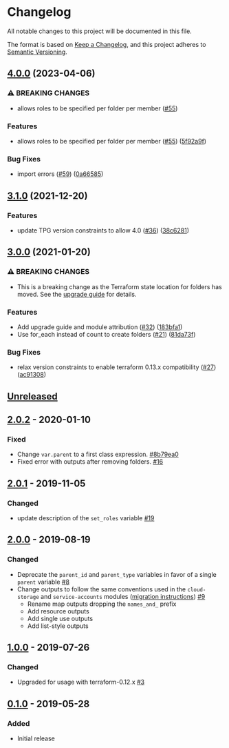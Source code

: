# Changelog

All notable changes to this project will be documented in this file.

The format is based on
[Keep a Changelog](https://keepachangelog.com/en/1.0.0/),
and this project adheres to
[Semantic Versioning](https://semver.org/spec/v2.0.0.html).

## [4.0.0](https://github.com/terraform-google-modules/terraform-google-folders/compare/v3.1.0...v4.0.0) (2023-04-06)


### ⚠ BREAKING CHANGES

* allows roles to be specified per folder per member ([#55](https://github.com/terraform-google-modules/terraform-google-folders/issues/55))

### Features

* allows roles to be specified per folder per member ([#55](https://github.com/terraform-google-modules/terraform-google-folders/issues/55)) ([5f92a9f](https://github.com/terraform-google-modules/terraform-google-folders/commit/5f92a9fd31c8927e5404aef5f37eeda6ed7af1d1))


### Bug Fixes

* import errors ([#59](https://github.com/terraform-google-modules/terraform-google-folders/issues/59)) ([0a66585](https://github.com/terraform-google-modules/terraform-google-folders/commit/0a66585988636e34bc9eb91e52aa67cae3ef70de))

## [3.1.0](https://www.github.com/terraform-google-modules/terraform-google-folders/compare/v3.0.0...v3.1.0) (2021-12-20)


### Features

* update TPG version constraints to allow 4.0 ([#36](https://www.github.com/terraform-google-modules/terraform-google-folders/issues/36)) ([38c6281](https://www.github.com/terraform-google-modules/terraform-google-folders/commit/38c6281513746a81721c7cc3acaa91fa7c842155))

## [3.0.0](https://www.github.com/terraform-google-modules/terraform-google-folders/compare/v2.0.2...v3.0.0) (2021-01-20)


### ⚠ BREAKING CHANGES

* This is a breaking change as the Terraform state location for folders has moved. See the [upgrade guide](https://github.com/terraform-google-modules/terraform-google-folders/blob/master/docs/upgrading_to_folders_v3.0.md) for details.

### Features

* Add upgrade guide and module attribution ([#32](https://www.github.com/terraform-google-modules/terraform-google-folders/issues/32)) ([183bfa1](https://www.github.com/terraform-google-modules/terraform-google-folders/commit/183bfa10b2ceb30ea9a2bea5d5ed8e011c3f02ad))
* Use for_each instead of count to create folders ([#21](https://www.github.com/terraform-google-modules/terraform-google-folders/issues/21)) ([81da73f](https://www.github.com/terraform-google-modules/terraform-google-folders/commit/81da73fc1438612187631b471074fb015e8dbeeb))


### Bug Fixes

* relax version constraints to enable terraform 0.13.x compatibility ([#27](https://www.github.com/terraform-google-modules/terraform-google-folders/issues/27)) ([ac91308](https://www.github.com/terraform-google-modules/terraform-google-folders/commit/ac913087cb44d049c7d62466aa399af60bd9851b))

## [Unreleased]

## [2.0.2] - 2020-01-10

### Fixed

- Change `var.parent` to a first class expression. [#8b79ea0]
- Fixed error with outputs after removing folders. [#16]

## [2.0.1] - 2019-11-05

### Changed

- update description of the `set_roles` variable [#19]

## [2.0.0] - 2019-08-19

### Changed
- Deprecate the `parent_id` and `parent_type` variables in favor of a single `parent` variable [#8]
- Change outputs to follow the same conventions used in the `cloud-storage` and `service-accounts` modules ([migration instructions](docs/upgrading_to_folders_v2.0.md)) [#9]
  - Rename map outputs dropping the `names_and_` prefix
  - Add resource outputs
  - Add single use outputs
  - Add list-style outputs

## [1.0.0] - 2019-07-26

### Changed

- Upgraded for usage with terraform-0.12.x [#3]

## [0.1.0] - 2019-05-28

### Added

- Initial release

[Unreleased]: https://github.com/terraform-google-modules/terraform-google-folders/compare/v2.0.2...HEAD
[2.0.2]: https://github.com/terraform-google-modules/terraform-google-folders/compare/v2.0.1...v2.0.2
[2.0.1]: https://github.com/terraform-google-modules/terraform-google-folders/compare/v2.0.0...v2.0.1
[2.0.0]: https://github.com/terraform-google-modules/terraform-google-folders/compare/v1.0.0...v2.0.0
[1.0.0]: https://github.com/terraform-google-modules/terraform-google-folders/compare/v0.1.0...v1.0.0
[0.1.0]: https://github.com/terraform-google-modules/terraform-google-folders/releases/tag/v0.1.0
[#8b79ea0]: https://github.com/terraform-google-modules/terraform-google-folders/commit/8b79ea0fbd1ae4152c06e263522db75e7cdbd6e6
[#16]: https://github.com/terraform-google-modules/terraform-google-folders/issues/16
[#19]: https://github.com/terraform-google-modules/terraform-google-folders/pull/19
[#9]: https://github.com/terraform-google-modules/terraform-google-folders/pull/9
[#8]: https://github.com/terraform-google-modules/terraform-google-folders/pull/8
[#3]: https://github.com/terraform-google-modules/terraform-google-folders/pull/3
